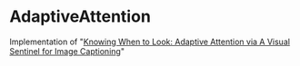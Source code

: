 # AdaptiveAttention
Implementation of "[Knowing When to Look: Adaptive Attention via A Visual Sentinel for Image Captioning](https://arxiv.org/pdf/1612.01887.pdf)"
